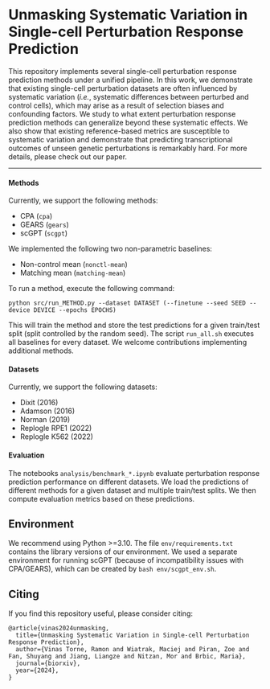 # Unmasking Systematic Variation in Single-cell Perturbation Response Prediction

This repository implements several single-cell perturbation response prediction methods under a unified pipeline. In this work, we demonstrate that existing single-cell perturbation datasets are often influenced by systematic variation (_i.e._, systematic differences between perturbed and control cells), which may arise as a result of selection biases and confounding factors. We study to what extent perturbation response prediction methods can generalize beyond these systematic effects. We also show that existing reference-based metrics are susceptible to systematic variation and demonstrate that predicting transcriptional outcomes of unseen genetic perturbations is remarkably hard. For more details, please check out our paper.

---

#### Methods
Currently, we support the following methods:
* CPA (`cpa`)
* GEARS (`gears`)
* scGPT (`scgpt`)

We implemented the following two non-parametric baselines:
* Non-control mean (`nonctl-mean`)
* Matching mean (`matching-mean`)

To run a method, execute the following command:
```
python src/run_METHOD.py --dataset DATASET (--finetune --seed SEED --device DEVICE --epochs EPOCHS)
```
This will train the method and store the test predictions for a given train/test split (split controlled by the random seed). The script `run_all.sh` executes all baselines for every dataset. We welcome contributions implementing additional methods.

#### Datasets
Currently, we support the following datasets:
* Dixit (2016)
* Adamson (2016)
* Norman (2019)
* Replogle RPE1 (2022)
* Replogle K562 (2022)

#### Evaluation

The notebooks `analysis/benchmark_*.ipynb` evaluate perturbation response prediction performance on different datasets. We load the predictions of different methods for a given dataset and multiple train/test splits. We then compute evaluation metrics based on these predictions.

## Environment
We recommend using Python >=3.10. The file `env/requirements.txt` contains the library versions of our environment. We used a separate environment for running scGPT (because of incompatibility issues with CPA/GEARS), which can be created by `bash env/scgpt_env.sh`.

## Citing
If you find this repository useful, please consider citing:

```
@article{vinas2024unmasking,
  title={Unmasking Systematic Variation in Single-cell Perturbation Response Prediction},
  author={Vinas Torne, Ramon and Wiatrak, Maciej and Piran, Zoe and Fan, Shuyang and Jiang, Liangze and Nitzan, Mor and Brbic, Maria},
  journal={biorxiv},
  year={2024},
}
```
